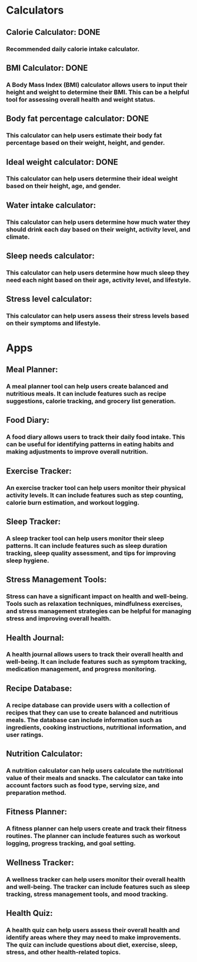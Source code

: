 # Calculators
## Calorie Calculator: DONE
### Recommended daily calorie intake calculator.

## BMI Calculator: DONE
### A Body Mass Index (BMI) calculator allows users to input their height and weight to determine their BMI. This can be a helpful tool for assessing overall health and weight status.

## Body fat percentage calculator: DONE
### This calculator can help users estimate their body fat percentage based on their weight, height, and gender.

## Ideal weight calculator: DONE
### This calculator can help users determine their ideal weight based on their height, age, and gender.

## Water intake calculator: 
### This calculator can help users determine how much water they should drink each day based on their weight, activity level, and climate.

## Sleep needs calculator: 
### This calculator can help users determine how much sleep they need each night based on their age, activity level, and lifestyle.

## Stress level calculator: 
### This calculator can help users assess their stress levels based on their symptoms and lifestyle.

# Apps
## Meal Planner: 
### A meal planner tool can help users create balanced and nutritious meals. It can include features such as recipe suggestions, calorie tracking, and grocery list generation.

## Food Diary: 
### A food diary allows users to track their daily food intake. This can be useful for identifying patterns in eating habits and making adjustments to improve overall nutrition.

## Exercise Tracker: 
### An exercise tracker tool can help users monitor their physical activity levels. It can include features such as step counting, calorie burn estimation, and workout logging.

## Sleep Tracker: 
### A sleep tracker tool can help users monitor their sleep patterns. It can include features such as sleep duration tracking, sleep quality assessment, and tips for improving sleep hygiene.

## Stress Management Tools: 
### Stress can have a significant impact on health and well-being. Tools such as relaxation techniques, mindfulness exercises, and stress management strategies can be helpful for managing stress and improving overall health.

## Health Journal: 
### A health journal allows users to track their overall health and well-being. It can include features such as symptom tracking, medication management, and progress monitoring.

## Recipe Database:
### A recipe database can provide users with a collection of recipes that they can use to create balanced and nutritious meals. The database can include information such as ingredients, cooking instructions, nutritional information, and user ratings.

## Nutrition Calculator: 
### A nutrition calculator can help users calculate the nutritional value of their meals and snacks. The calculator can take into account factors such as food type, serving size, and preparation method.

## Fitness Planner: 
### A fitness planner can help users create and track their fitness routines. The planner can include features such as workout logging, progress tracking, and goal setting.

## Wellness Tracker: 
### A wellness tracker can help users monitor their overall health and well-being. The tracker can include features such as sleep tracking, stress management tools, and mood tracking.

## Health Quiz: 
### A health quiz can help users assess their overall health and identify areas where they may need to make improvements. The quiz can include questions about diet, exercise, sleep, stress, and other health-related topics.